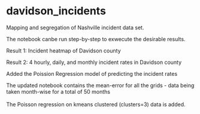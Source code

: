 # davidson_incidents

Mapping and segregation of Nashville incident data set.

The notebook canbe run step-by-step to exwecute the desirable results.


Result 1: Incident heatmap of Davidson county

Result 2: 4 hourly, daily, and monthly incident rates in Davidson county


Added the Poission Regression model of predicting the incident rates

The updated notebook contains the mean-error for all the grids - data being taken month-wise for a total of 50 months<br><br>
The Poisson regression on kmeans clustered (clusters=3) data is added.
